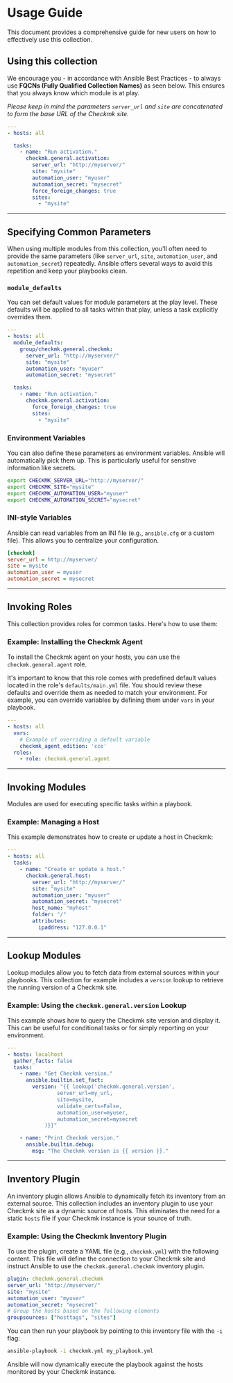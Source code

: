 # Usage Guide

This document provides a comprehensive guide for new users on how to effectively use this collection.

## Using this collection

We encourage you - in accordance with Ansible Best Practices - to always use **FQCNs (Fully Qualified Collection Names)** as seen below. This ensures that you always know which module is at play.

*Please keep in mind the parameters `server_url` and `site` are concatenated to form the base URL of the Checkmk site.*

```yaml
---
- hosts: all

  tasks:
    - name: "Run activation."
      checkmk.general.activation:
        server_url: "http://myserver/"
        site: "mysite"
        automation_user: "myuser"
        automation_secret: "mysecret"
        force_foreign_changes: true
        sites:
          - "mysite"
```

-----

## Specifying Common Parameters

When using multiple modules from this collection, you'll often need to provide the same parameters (like `server_url`, `site`, `automation_user`, and `automation_secret`) repeatedly. Ansible offers several ways to avoid this repetition and keep your playbooks clean.

### `module_defaults`

You can set default values for module parameters at the play level. These defaults will be applied to all tasks within that play, unless a task explicitly overrides them.

```yaml
---
- hosts: all
  module_defaults:
    group/checkmk.general.checkmk:
      server_url: "http://myserver/"
      site: "mysite"
      automation_user: "myuser"
      automation_secret: "mysecret"

  tasks:
    - name: "Run activation."
      checkmk.general.activation:
        force_foreign_changes: true
        sites:
          - "mysite"
```

### Environment Variables

You can also define these parameters as environment variables. Ansible will automatically pick them up. This is particularly useful for sensitive information like secrets.

```bash
export CHECKMK_SERVER_URL="http://myserver/"
export CHECKMK_SITE="mysite"
export CHECKMK_AUTOMATION_USER="myuser"
export CHECKMK_AUTOMATION_SECRET="mysecret"
```

### INI-style Variables

Ansible can read variables from an INI file (e.g., `ansible.cfg` or a custom file). This allows you to centralize your configuration.

```ini
[checkmk]
server_url = http://myserver/
site = mysite
automation_user = myuser
automation_secret = mysecret
```

-----

## Invoking Roles

This collection provides roles for common tasks. Here's how to use them:

### Example: Installing the Checkmk Agent

To install the Checkmk agent on your hosts, you can use the `checkmk.general.agent` role.

It's important to know that this role comes with predefined default values located in the role's `defaults/main.yml` file. You should review these defaults and override them as needed to match your environment. For example, you can override variables by defining them under `vars` in your playbook.

```yaml
---
- hosts: all
  vars:
    # Example of overriding a default variable
    checkmk_agent_edition: 'cce'
  roles:
    - role: checkmk.general.agent
```

-----

## Invoking Modules

Modules are used for executing specific tasks within a playbook.

### Example: Managing a Host

This example demonstrates how to create or update a host in Checkmk:

```yaml
---
- hosts: all
  tasks:
    - name: "Create or update a host."
      checkmk.general.host:
        server_url: "http://myserver/"
        site: "mysite"
        automation_user: "myuser"
        automation_secret: "mysecret"
        host_name: "myhost"
        folder: "/"
        attributes:
          ipaddress: "127.0.0.1"
```

-----

## Lookup Modules

Lookup modules allow you to fetch data from external sources within your playbooks. This collection for example includes a `version` lookup to retrieve the running version of a Checkmk site.

### Example: Using the `checkmk.general.version` Lookup

This example shows how to query the Checkmk site version and display it. This can be useful for conditional tasks or for simply reporting on your environment.

```yaml
---
- hosts: localhost
  gather_facts: false
  tasks:
    - name: "Get Checkmk version."
      ansible.builtin.set_fact:
        version: "{{ lookup('checkmk.general.version',
                server_url=my_url,
                site=mysite,
                validate_certs=False,
                automation_user=myuser,
                automation_secret=mysecret
            )}}"

    - name: "Print Checkmk version."
      ansible.builtin.debug:
        msg: "The Checkmk version is {{ version }}."
```

-----

## Inventory Plugin

An inventory plugin allows Ansible to dynamically fetch its inventory from an external source. This collection includes an inventory plugin to use your Checkmk site as a dynamic source of hosts. This eliminates the need for a static `hosts` file if your Checkmk instance is your source of truth.

### Example: Using the Checkmk Inventory Plugin

To use the plugin, create a YAML file (e.g., `checkmk.yml`) with the following content. This file will define the connection to your Checkmk site and instruct Ansible to use the `checkmk.general.checkmk` inventory plugin.

```yaml
plugin: checkmk.general.checkmk
server_url: "http://myserver/"
site: "mysite"
automation_user: "myuser"
automation_secret: "mysecret"
# Group the hosts based on the following elements
groupsources: ["hosttags", "sites"]
```

You can then run your playbook by pointing to this inventory file with the `-i` flag:

```bash
ansible-playbook -i checkmk.yml my_playbook.yml
```

Ansible will now dynamically execute the playbook against the hosts monitored by your Checkmk instance.
